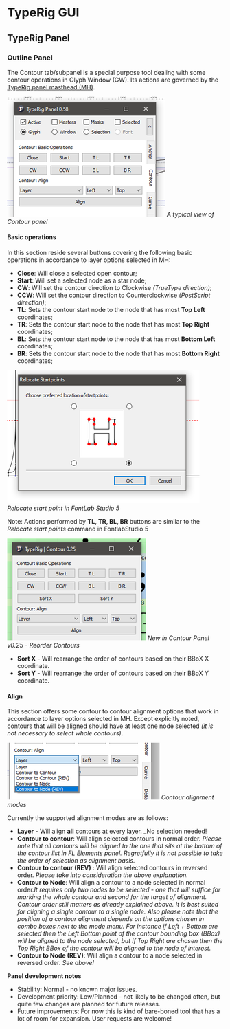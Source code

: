 # TypeRig GUI 

## TypeRig Panel

### Outline Panel
The Contour tab/subpanel is a special purpose tool dealing with some contour operations in Glyph Window (GW). Its actions are governed by the [TypeRig panel masthead (MH)](https://kateliev.github.io/TypeRig/Docs/GUI/TR-Panel-Basics).

![](./img/TR-Contour-Panel-00.png)
_A typical view of Contour panel_

#### Basic operations
In this section reside several buttons covering the following basic operations in accordance to layer options selected in MH:
- **Close**: Will close a selected open contour;
- **Start**: Will set a selected node as a star node;
- **CW**: Will set the contour direction to Clockwise _(TrueType direction)_;
- **CCW**: Will set the contour direction to Counterclockwise _(PostScript direction)_;
- **TL**: Sets the contour start node to the node that has most **Top Left** coordinates;
- **TR**: Sets the contour start node to the node that has most **Top Right** coordinates;
- **BL**: Sets the contour start node to the node that has most **Bottom Left** coordinates;
- **BR**: Sets the contour start node to the node that has most **Bottom Right** coordinates;

![](./img/TR-Contour-Panel-03.png)
_Relocate start point in FontLab Studio 5_

Note: Actions performed by **TL, TR, BL, BR** buttons are similar to the _Relocate start points_ command in FontlabStudio 5

![](./img/TR-Contour-Panel-04.png)
_New in Contour Panel v0.25 - Reorder Contours_

- **Sort X** - Will rearrange the order of contours based on their BBoX X coordinate.
- **Sort Y** - Will rearrange the order of contours based on their BBoX Y coordinate.

#### Align

This section offers some contour to contour alignment options that work in accordance to layer options selected in MH. Except explicitly noted, contours that will be aligned should have at least one node selected _(it is not necessary to select whole contours)_. 

![](./img/TR-Contour-Panel-01.png)
_Contour alignment modes_

Currently the supported alignment modes  are as follows:
- **Layer** - Will align **all** contours at every layer. _No selection needed!
- **Contour to contour**: Will align selected contours in normal order. _Please note that all contours will be aligned to the one that sits at the bottom of the contour list in FL Elements panel. Regretfully it is not possible to take the order of selection as alignment basis._
- **Contour to contour (REV)** : Will align selected contours in reversed order. _Please take into consideration the above explanation._
- **Contour to Node**: Will align a contour to a node selected in normal order._It requires only two nodes to be selected - one that will suffice for marking the whole contour and second for the target of alignment. Contour order still matters as already explained above. It is best suited for aligning a single  contour to a single node. Also please note that the position of a contour alignment depends on the options chosen in combo boxes next to the mode menu. For instance if Left + Bottom are selected then the Left Bottom point of the contour bounding box (BBox) will be aligned to the node selected, but if Top Right are chosen then the Top Right BBox of the contour will be aligned to the node of interest._
- **Contour to Node (REV)**: Will align a contour to a node selected in reversed order. _See above!_

**Panel development notes**
- Stability: Normal - no known major issues.
- Development priority: Low/Planned - not likely to be changed often, but quite few changes are planned for future releases.
- Future improvements: For now this is kind of bare-boned tool that has a lot of room for expansion. User requests are welcome!

